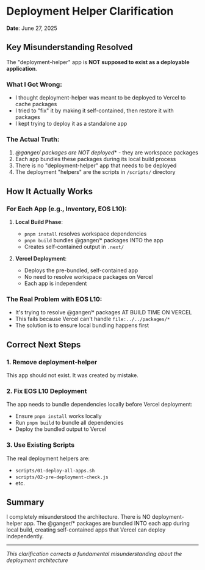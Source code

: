 # Deployment Helper Clarification

**Date**: June 27, 2025

## Key Misunderstanding Resolved

The "deployment-helper" app is **NOT supposed to exist as a deployable application**. 

### What I Got Wrong:
- I thought deployment-helper was meant to be deployed to Vercel to cache packages
- I tried to "fix" it by making it self-contained, then restore it with packages
- I kept trying to deploy it as a standalone app

### The Actual Truth:
1. **@ganger/* packages are NOT deployed** - they are workspace packages
2. Each app bundles these packages during its local build process
3. There is no "deployment-helper" app that needs to be deployed
4. The deployment "helpers" are the scripts in `/scripts/` directory

## How It Actually Works

### For Each App (e.g., Inventory, EOS L10):
1. **Local Build Phase**: 
   - `pnpm install` resolves workspace dependencies
   - `pnpm build` bundles @ganger/* packages INTO the app
   - Creates self-contained output in `.next/`

2. **Vercel Deployment**:
   - Deploys the pre-bundled, self-contained app
   - No need to resolve workspace packages on Vercel
   - Each app is independent

### The Real Problem with EOS L10:
- It's trying to resolve @ganger/* packages AT BUILD TIME ON VERCEL
- This fails because Vercel can't handle `file:../../packages/*`
- The solution is to ensure local bundling happens first

## Correct Next Steps

### 1. Remove deployment-helper
This app should not exist. It was created by mistake.

### 2. Fix EOS L10 Deployment
The app needs to bundle dependencies locally before Vercel deployment:
- Ensure `pnpm install` works locally
- Run `pnpm build` to bundle all dependencies
- Deploy the bundled output to Vercel

### 3. Use Existing Scripts
The real deployment helpers are:
- `scripts/01-deploy-all-apps.sh`
- `scripts/02-pre-deployment-check.js`
- etc.

## Summary

I completely misunderstood the architecture. There is NO deployment-helper app. The @ganger/* packages are bundled INTO each app during local build, creating self-contained apps that Vercel can deploy independently.

---
*This clarification corrects a fundamental misunderstanding about the deployment architecture*